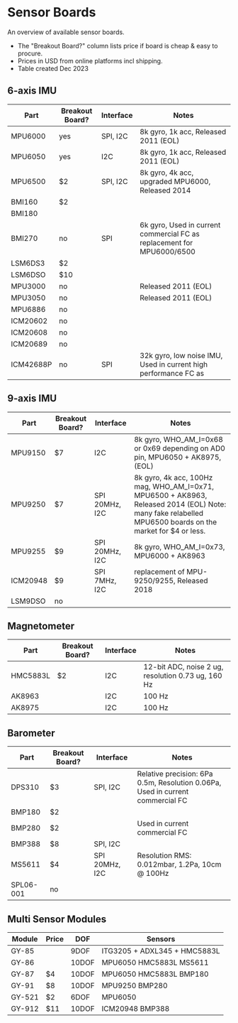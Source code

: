 # Sensor Boards

An overview of available sensor boards.

* The "Breakout Board?" column lists price if board is cheap & easy to procure.
* Prices in USD from online platforms incl shipping.
* Table created Dec 2023

## 6-axis IMU

| Part    | Breakout Board? | Interface | Notes |
|-|-|-|-|
MPU6000   | yes | SPI, I2C | 8k gyro, 1k acc, Released 2011 (EOL)
MPU6050   | yes | I2C | 8k gyro, 1k acc, Released 2011 (EOL)
MPU6500   | $2 | SPI, I2C | 8k gyro, 4k acc, upgraded MPU6000, Released 2014
BMI160    | $2
BMI180    |
BMI270    | no | SPI | 6k gyro, Used in current commercial FC as replacement for MPU6000/6500
LSM6DS3   | $2
LSM6DSO   | $10
MPU3000   | no | | Released 2011 (EOL)
MPU3050   | no | | Released 2011 (EOL)
MPU6886   | no
ICM20602  | no
ICM20608  | no
ICM20689  | no 
ICM42688P | no | SPI | 32k gyro, low noise IMU, Used in current high performance FC as 

## 9-axis IMU

| Part    | Breakout Board? | Interface | Notes |
|-|-|-|-|
MPU9150  | $7 | I2C | 8k gyro, WHO_AM_I=0x68 or 0x69 depending on AD0 pin, MPU6050 + AK8975, (EOL)
MPU9250  | $7 | SPI 20MHz, I2C | 8k gyro, 4k acc, 100Hz mag, WHO_AM_I=0x71, MPU6500 + AK8963, Released 2014 (EOL) Note: many fake relabelled MPU6500 boards on the market for $4 or less.
MPU9255  | $9 | SPI 20MHz, I2C | 8k gyro, WHO_AM_I=0x73, MPU6000 + AK8963
ICM20948 | $9 | SPI 7MHz, I2C | replacement of MPU-9250/9255, Released 2018
LSM9DSO  | no

## Magnetometer

| Part    | Breakout Board? | Interface | Notes |
|-|-|-|-|
HMC5883L | $2 | I2C | 12-bit ADC, noise 2 ug, resolution 0.73 ug, 160 Hz
AK8963 | | I2C | 100 Hz
AK8975 | | I2C | 100 Hz

## Barometer

| Part    | Breakout Board? | Interface | Notes |
|-|-|-|-|
DPS310    | $3 | SPI, I2C | Relative precision: 6Pa 0.5m, Resolution 0.06Pa, Used in current commercial FC
BMP180    | $2
BMP280    | $2 | | Used in current commercial FC
BMP388    | $8 | SPI, I2C 
MS5611    | $4 | SPI 20MHz, I2C | Resolution RMS: 0.012mbar, 1.2Pa, 10cm @ 100Hz
SPL06-001 | no

## Multi Sensor Modules

| Module | Price | DOF | Sensors |
|-|-|-|-|
GY-85 | | 9DOF | ITG3205 + ADXL345 + HMC5883L
GY-86 | | 10DOF | MPU6050 HMC5883L MS5611
GY-87 | $4 | 10DOF | MPU6050 HMC5883L BMP180
GY-91 | $8 | 10DOF | MPU9250 BMP280
GY-521 | $2 | 6DOF | MPU6050
GY-912 | $11 | 10DOF | ICM20948 BMP388
